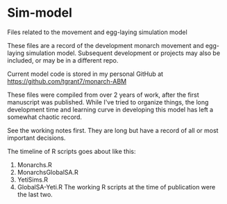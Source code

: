 # Sim-model
Files related to the movement and egg-laying simulation model

These files are a record of the development monarch movement and egg-laying simulation model.  Subsequent development or projects may also be included, or may be in a different repo.

Current model code is stored in my personal GitHub at https://github.com/tgrant7/monarch-ABM

These files were compiled from over 2 years of work, after the first manuscript was published.  While I've tried to organize things, the long development time and learning curve in developing this model has left a somewhat chaotic record.

See the working notes first.  They are long but have a record of all or most important decisions.  

The timeline of R scripts goes about like this:
1.	Monarchs.R
2.	MonarchsGlobalSA.R
3.	YetiSims.R
4.	GlobalSA-Yeti.R
The working R scripts at the time of publication were the last two.  



